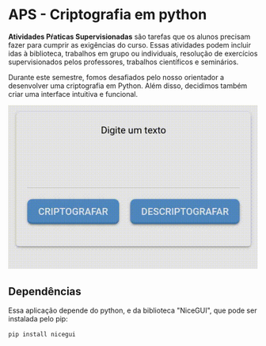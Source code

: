 # APS - Criptografia em python

**Atividades Pŕaticas Supervisionadas** são tarefas que os alunos precisam fazer para cumprir as exigências do curso. Essas atividades podem incluir idas à biblioteca, trabalhos em grupo ou individuais, resolução de exercícios supervisionados pelos professores, trabalhos científicos e seminários. 

Durante este semestre, fomos desafiados pelo nosso orientador a desenvolver uma criptografia em Python. Além disso, decidimos também criar uma interface intuitiva e funcional.

![interface.gif](interface.gif)

## Dependências

Essa aplicação depende do python, e da biblioteca "NiceGUI", que pode ser instalada pelo pip:

``` sh
pip install nicegui
```
